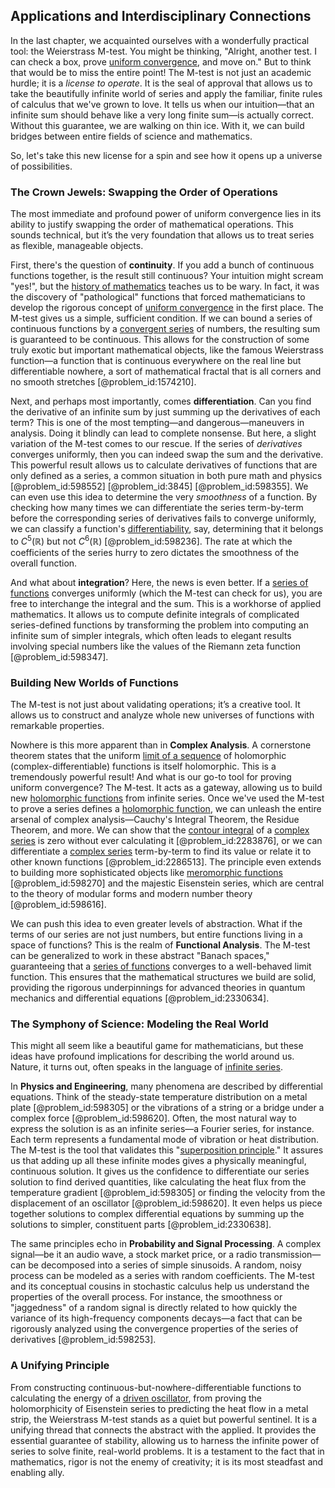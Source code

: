 ## Applications and Interdisciplinary Connections

In the last chapter, we acquainted ourselves with a wonderfully practical tool: the Weierstrass M-test. You might be thinking, "Alright, another test. I can check a box, prove [uniform convergence](@article_id:145590), and move on." But to think that would be to miss the entire point! The M-test is not just an academic hurdle; it is a *license to operate*. It is the seal of approval that allows us to take the beautifully infinite world of series and apply the familiar, finite rules of calculus that we've grown to love. It tells us when our intuition—that an infinite sum should behave like a very long finite sum—is actually correct. Without this guarantee, we are walking on thin ice. With it, we can build bridges between entire fields of science and mathematics.

So, let's take this new license for a spin and see how it opens up a universe of possibilities.

### The Crown Jewels: Swapping the Order of Operations

The most immediate and profound power of uniform convergence lies in its ability to justify swapping the order of mathematical operations. This sounds technical, but it’s the very foundation that allows us to treat series as flexible, manageable objects.

First, there's the question of **continuity**. If you add a bunch of continuous functions together, is the result still continuous? Your intuition might scream "yes!", but the [history of mathematics](@article_id:177019) teaches us to be wary. In fact, it was the discovery of "pathological" functions that forced mathematicians to develop the rigorous concept of [uniform convergence](@article_id:145590) in the first place. The M-test gives us a simple, sufficient condition. If we can bound a series of continuous functions by a [convergent series](@article_id:147284) of numbers, the resulting sum is guaranteed to be continuous. This allows for the construction of some truly exotic but important mathematical objects, like the famous Weierstrass function—a function that is continuous everywhere on the real line but differentiable nowhere, a sort of mathematical fractal that is all corners and no smooth stretches [@problem_id:1574210].

Next, and perhaps most importantly, comes **differentiation**. Can you find the derivative of an infinite sum by just summing up the derivatives of each term? This is one of the most tempting—and dangerous—maneuvers in analysis. Doing it blindly can lead to complete nonsense. But here, a slight variation of the M-test comes to our rescue. If the series of *derivatives* converges uniformly, then you can indeed swap the sum and the derivative. This powerful result allows us to calculate derivatives of functions that are only defined as a series, a common situation in both pure math and physics [@problem_id:598552] [@problem_id:3845] [@problem_id:598355]. We can even use this idea to determine the very *smoothness* of a function. By checking how many times we can differentiate the series term-by-term before the corresponding series of derivatives fails to converge uniformly, we can classify a function's [differentiability](@article_id:140369), say, determining that it belongs to $C^5(\mathbb{R})$ but not $C^6(\mathbb{R})$ [@problem_id:598236]. The rate at which the coefficients of the series hurry to zero dictates the smoothness of the overall function.

And what about **integration**? Here, the news is even better. If a [series of functions](@article_id:139042) converges uniformly (which the M-test can check for us), you are free to interchange the integral and the sum. This is a workhorse of applied mathematics. It allows us to compute definite integrals of complicated series-defined functions by transforming the problem into computing an infinite sum of simpler integrals, which often leads to elegant results involving special numbers like the values of the Riemann zeta function [@problem_id:598347].

### Building New Worlds of Functions

The M-test is not just about validating operations; it’s a creative tool. It allows us to construct and analyze whole new universes of functions with remarkable properties.

Nowhere is this more apparent than in **Complex Analysis**. A cornerstone theorem states that the uniform [limit of a sequence](@article_id:137029) of holomorphic (complex-differentiable) functions is itself holomorphic. This is a tremendously powerful result! And what is our go-to tool for proving uniform convergence? The M-test. It acts as a gateway, allowing us to build new [holomorphic functions](@article_id:158069) from infinite series. Once we've used the M-test to prove a series defines a [holomorphic function](@article_id:163881), we can unleash the entire arsenal of complex analysis—Cauchy's Integral Theorem, the Residue Theorem, and more. We can show that the [contour integral](@article_id:164220) of a [complex series](@article_id:190541) is zero without ever calculating it [@problem_id:2283876], or we can differentiate a [complex series](@article_id:190541) term-by-term to find its value or relate it to other known functions [@problem_id:2286513]. The principle even extends to building more sophisticated objects like [meromorphic functions](@article_id:170564) [@problem_id:598270] and the majestic Eisenstein series, which are central to the theory of modular forms and modern number theory [@problem_id:598616].

We can push this idea to even greater levels of abstraction. What if the terms of our series are not just numbers, but entire functions living in a space of functions? This is the realm of **Functional Analysis**. The M-test can be generalized to work in these abstract "Banach spaces," guaranteeing that a [series of functions](@article_id:139042) converges to a well-behaved limit function. This ensures that the mathematical structures we build are solid, providing the rigorous underpinnings for advanced theories in quantum mechanics and differential equations [@problem_id:2330634].

### The Symphony of Science: Modeling the Real World

This might all seem like a beautiful game for mathematicians, but these ideas have profound implications for describing the world around us. Nature, it turns out, often speaks in the language of [infinite series](@article_id:142872).

In **Physics and Engineering**, many phenomena are described by differential equations. Think of the steady-state temperature distribution on a metal plate [@problem_id:598305] or the vibrations of a string or a bridge under a complex force [@problem_id:598620]. Often, the most natural way to express the solution is as an infinite series—a Fourier series, for instance. Each term represents a fundamental mode of vibration or heat distribution. The M-test is the tool that validates this "[superposition principle](@article_id:144155)." It assures us that adding up all these infinite modes gives a physically meaningful, continuous solution. It gives us the confidence to differentiate our series solution to find derived quantities, like calculating the heat flux from the temperature gradient [@problem_id:598305] or finding the velocity from the displacement of an oscillator [@problem_id:598620]. It even helps us piece together solutions to complex differential equations by summing up the solutions to simpler, constituent parts [@problem_id:2330638].

The same principles echo in **Probability and Signal Processing**. A complex signal—be it an audio wave, a stock market price, or a radio transmission—can be decomposed into a series of simple sinusoids. A random, noisy process can be modeled as a series with random coefficients. The M-test and its conceptual cousins in stochastic calculus help us understand the properties of the overall process. For instance, the smoothness or "jaggedness" of a random signal is directly related to how quickly the variance of its high-frequency components decays—a fact that can be rigorously analyzed using the convergence properties of the series of derivatives [@problem_id:598253].

### A Unifying Principle

From constructing continuous-but-nowhere-differentiable functions to calculating the energy of a [driven oscillator](@article_id:192484), from proving the holomorphicity of Eisenstein series to predicting the heat flow in a metal strip, the Weierstrass M-test stands as a quiet but powerful sentinel. It is a unifying thread that connects the abstract with the applied. It provides the essential guarantee of stability, allowing us to harness the infinite power of series to solve finite, real-world problems. It is a testament to the fact that in mathematics, rigor is not the enemy of creativity; it is its most steadfast and enabling ally.